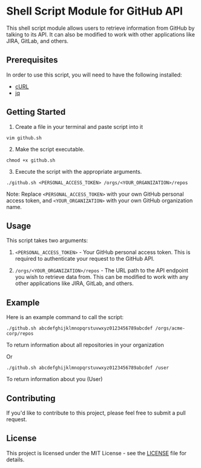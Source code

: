 # Shell Script Module for GitHub API

This shell script module allows users to retrieve information from GitHub by talking to its API. It can also be modified to work with other applications like JIRA, GitLab, and others.

## Prerequisites

In order to use this script, you will need to have the following installed:

- [cURL](https://curl.se/)
- [jq](https://stedolan.github.io/jq/)

## Getting Started

1. Create a file in your terminal and paste script into it

```
vim github.sh
```

2. Make the script executable.

```
chmod +x github.sh
```


3. Execute the script with the appropriate arguments.

```
./github.sh <PERSONAL_ACCESS_TOKEN> /orgs/<YOUR_ORGANIZATION>/repos
```

Note: Replace `<PERSONAL_ACCESS_TOKEN>` with your own GitHub personal access token, and `<YOUR_ORGANIZATION>` with your own GitHub organization name.

## Usage

This script takes two arguments:

1. `<PERSONAL_ACCESS_TOKEN>` - Your GitHub personal access token. This is required to authenticate your request to the GitHub API.

2. `/orgs/<YOUR_ORGANIZATION>/repos` - The URL path to the API endpoint you wish to retrieve data from. This can be modified to work with any other applications like JIRA, GitLab, and others.

## Example

Here is an example command to call the script:

```
./github.sh abcdefghijklmnopqrstuvwxyz0123456789abcdef /orgs/acme-corp/repos
```
To return information about all repositories in your organization


Or

```
./github.sh abcdefghijklmnopqrstuvwxyz0123456789abcdef /user
```
To return information about you (User)

## Contributing

If you'd like to contribute to this project, please feel free to submit a pull request.

## License

This project is licensed under the MIT License - see the [LICENSE](LICENSE) file for details.
